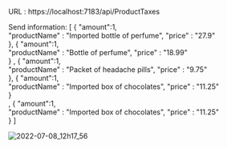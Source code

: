URL : https://localhost:7183/api/ProductTaxes

Send information:
[
    { 
        "amount":1,     
    "productName" : "Imported bottle of perfume",
     "price" : "27.9"   
    },
   { 
        "amount":1,     
    "productName" : "Bottle of perfume",
     "price" : "18.99"   
    } ,
    { 
        "amount":1,     
    "productName" : "Packet of headache pills",
     "price" : "9.75"   
    },
   { 
        "amount":1,     
    "productName" : "Imported box of chocolates",
     "price" : "11.25"   
    }  
    ,
   { 
        "amount":1,     
    "productName" : "Imported box of chocolates",
     "price" : "11.25"   
    } 
]

![2022-07-08_12h17_56](https://user-images.githubusercontent.com/17265317/178048503-4ca6a61d-2d0f-4116-9d23-989b81603575.png)

